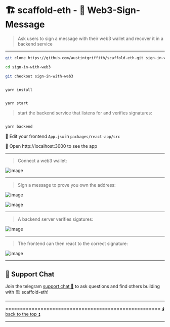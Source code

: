 # 🏗 scaffold-eth - 🔏 Web3-Sign-Message

> Ask users to sign a message with their web3 wallet and recover it in a backend service

---

```bash
git clone https://github.com/austintgriffith/scaffold-eth.git sign-in-with-web3

cd sign-in-with-web3

git checkout sign-in-with-web3
```

```bash

yarn install

```

```bash

yarn start

```

> start the backend service that listens for and verifies signatures:

```bash

yarn backend

```

📝 Edit your frontend `App.jsx` in `packages/react-app/src`

📱 Open http://localhost:3000 to see the app


---

> Connect a web3 wallet:

![image](https://user-images.githubusercontent.com/2653167/116907182-794c0480-abfe-11eb-9b63-935d8848b613.png)

---

> Sign a message to prove you own the address:

![image](https://user-images.githubusercontent.com/2653167/116907431-c6c87180-abfe-11eb-9382-e885a39c0579.png)

![image](https://user-images.githubusercontent.com/2653167/116907476-dc3d9b80-abfe-11eb-9fb6-f0c2af0f40a1.png)

---

> A backend server verifies sigatures:

![image](https://user-images.githubusercontent.com/2653167/116907561-fb3c2d80-abfe-11eb-9b09-f1c81265040b.png)

---

> The frontend can then react to the correct signature:

![image](https://user-images.githubusercontent.com/2653167/116907586-02633b80-abff-11eb-9ab4-3c5a9a16d64d.png)

---

## 💬 Support Chat

Join the telegram [support chat 💬](https://t.me/joinchat/KByvmRe5wkR-8F_zz6AjpA)  to ask questions and find others building with 🏗 scaffold-eth!

---

===================================================== [⏫ back to the top ⏫](https://github.com/austintgriffith/scaffold-eth#-scaffold-eth)

---
